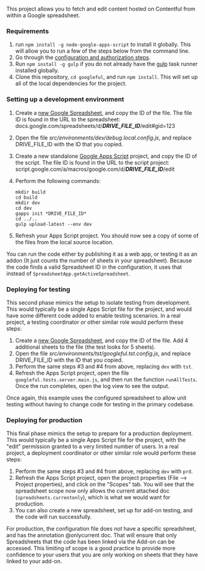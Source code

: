 This project allows you to fetch and edit content hosted on Contentful from within a Google spreadsheet.

### Requirements

1. run `npm install -g node-google-apps-script` to install it globally. This will allow you to run a few of the steps below from the command line.
2. Go through the [configuration and authorization steps](https://www.npmjs.com/package/node-google-apps-script).
2. Run `npm install -g gulp` if you do not already have the [gulp](http://gulpjs.com/) task runner installed globally.
3. Clone this repository, `cd googleful`, and run `npm install`. This will set up all of the local dependencies for the project.

### Setting up a development environment

1. Create a [new Google Spreadsheet](https://docs.google.com/spreadsheets/create), and copy the ID of the file. The file ID is found in the URL to the spreadsheet:
	docs.google.com/spreadsheets/d/***DRIVE_FILE_ID***/edit#gid=123
2. Open the file *src/environments/dev/debug.local.config.js*, and replace DRIVE_FILE_ID with the ID that you copied.
3. Create a new standalone [Google Apps Script](https://script.google.com) project, and copy the ID of the script. The file ID is found in the URL to the script project:
	script.google.com/a/macros/google.com/d/***DRIVE_FILE_ID***/edit
4. Perform the following commands:

    ```
    mkdir build
    cd build
    mkdir dev
    cd dev
    gapps init *DRIVE_FILE_ID*
    cd ../..
    gulp upload-latest --env dev
    ```

5. Refresh your Apps Script project. You should now see a copy of some of the files from the local source location.

You can run the code either by publishing it as a web app, or testing it as an addon (It just counts the number of sheets in your spreadsheet). Because the code finds a valid Spreadsheet ID in the configuration, it uses that instead of `SpreadsheetApp.getActiveSpreadsheet`.


### Deploying for testing
This second phase mimics the setup to isolate testing from development. This would typically be a single Apps Script file for the project, and would have some different code added to enable testing scenarios. In a real project, a testing coordinator or other similar role would perform these steps:

1. Create a [new Google Spreadsheet](https://docs.google.com/spreadsheets/create), and copy the ID of the file. Add 4 additional sheets to the file (the test looks for 5 sheets).
2. Open the file *src/environments/tst/googleful.tst.config.js*, and replace DRIVE_FILE_ID with the ID that you copied.
3. Perform the same steps #3 and #4 from above, replacing `dev` with `tst`.
4. Refresh the Apps Script project, open the file `googleful.tests.server.main.js`, and then run the function `runAllTests`. Once the run completes, open the log view to see the output.

Once again, this example uses the configured spreadsheet to allow unit testing without having to change code for testing in the primary codebase.


### Deploying for production
This final phase mimics the setup to prepare for a production deployment. This would typically be a single Apps Script file for the project, with the "edit" permission granted to a very limited number of users. In a real project, a deployment coordinator or other similar role would perform these steps:


1. Perform the same steps #3 and #4 from above, replacing `dev` with `prd`.
2. Refresh the Apps Script project, open the project properties (File --> Project properties), and click on the "Scopes" tab. You will see that the spreadsheet scope now only allows the current attached doc (`spreadsheets.currentonly`), which is what we would want for production.
3. You can also create a new spreadsheet, set up for add-on testing, and the code will run successfully.

For production, the configuration file does *not* have a specific spreadsheet, and has the annotation @onlycurrent doc. That will ensure that only Spreadsheets that the code has been linked via the Add-on can be accessed. This limiting of scope is a good practice to provide more confidence to your users that you are only working on sheets that they have linked to your add-on.
